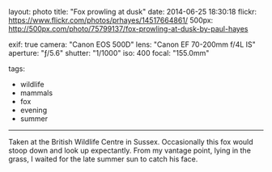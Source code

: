 layout: photo
title: "Fox prowling at dusk"
date: 2014-06-25 18:30:18
flickr: https://www.flickr.com/photos/prhayes/14517664861/
500px: http://500px.com/photo/75799137/fox-prowling-at-dusk-by-paul-hayes

exif: true
camera: "Canon EOS 500D"
lens: "Canon EF 70-200mm f/4L IS"
aperture: "ƒ/5.6"
shutter: "1/1000"
iso: 400
focal: "155.0mm"

tags:
  - wildlife
  - mammals
  - fox
  - evening
  - summer
---

Taken at the British Wildlife Centre in Sussex. Occasionally this fox would stoop down and look up expectantly. From my vantage point, lying in the grass, I waited for the late summer sun to catch his face.
